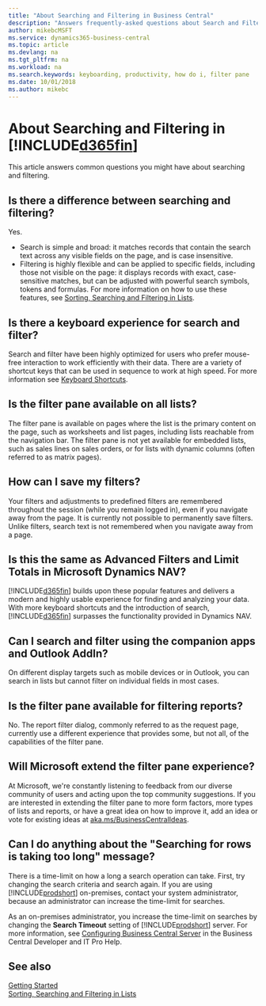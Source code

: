 ```yaml
---
title: "About Searching and Filtering in Business Central"
description: "Answers frequently-asked questions about Search and Filter."
author: mikebcMSFT
ms.service: dynamics365-business-central
ms.topic: article
ms.devlang: na
ms.tgt_pltfrm: na
ms.workload: na
ms.search.keywords: keyboarding, productivity, how do i, filter pane
ms.date: 10/01/2018
ms.author: mikebc
---
```


# About Searching and Filtering in [!INCLUDE[d365fin](includes/d365fin_md.md)]
This article answers common questions you might have about searching and filtering.

## Is there a difference between searching and filtering?
Yes.
- Search is simple and broad: it matches records that contain the search text across any visible fields on the page, and is case insensitive.
- Filtering is highly flexible and can be applied to specific fields, including those not visible on the page: it displays records with exact, case-sensitive matches, but can be adjusted with powerful search symbols, tokens and formulas. For more information on how to use these features, see [Sorting, Searching and Filtering in Lists](ui-enter-criteria-filters.md).

## Is there a keyboard experience for search and filter?
Search and filter have been highly optimized for users who prefer mouse-free interaction to work efficiently with their data. There are a variety of shortcut keys that can be used in sequence to work at high speed. For more information see [Keyboard Shortcuts](keyboard-shortcuts.md#KeyboardFilter).

## Is the filter pane available on all lists?
The filter pane is available on pages where the list is the primary content on the page, such as worksheets and list pages, including lists reachable from the navigation bar. The filter pane is not yet available for embedded lists, such as sales lines on sales orders, or for lists with dynamic columns (often referred to as matrix pages). 

## How can I save my filters?

Your filters and adjustments to predefined filters are remembered throughout the session (while you remain logged in), even if you navigate away from the page. It is currently not possible to permanently save filters. Unlike filters, search text is not remembered when you navigate away from a page.

## Is this the same as Advanced Filters and Limit Totals in Microsoft Dynamics NAV?
[!INCLUDE[d365fin](includes/d365fin_md.md)] builds upon these popular features and delivers a modern and highly usable experience for finding and analyzing your data. With more keyboard shortcuts and the introduction of search, [!INCLUDE[d365fin](includes/d365fin_md.md)] surpasses the functionality provided in Dynamics NAV.

## Can I search and filter using the companion apps and Outlook AddIn?
On different display targets such as mobile devices or in Outlook, you can search in lists but cannot filter on individual fields in most cases.

## Is the filter pane available for filtering reports?
No. The report filter dialog, commonly referred to as the request page, currently use a different experience that provides some, but not all, of the capabilities of the filter pane.

## Will Microsoft extend the filter pane experience?
At Microsoft, we're constantly listening to feedback from our diverse community of users and acting upon the top community suggestions. If you are interested in extending the filter pane to more form factors, more types of lists and reports, or have a great idea on how to improve it, add an idea or vote for existing ideas at [aka.ms/BusinessCentralIdeas](https://aka.ms/businesscentralideas).

## Can I do anything about the "Searching for rows is taking too long" message?

There is a time-limit on how a long a search operation can take. First, try changing the search criteria and search again. If you are using [!INCLUDE[prodshort](includes/prodshort.md)] on-premises, contact your system administrator, because an administrator can increase the time-limit for searches.

As an on-premises administrator, you increase the time-limit on searches by changing the **Search Timeout** setting of [!INCLUDE[prodshort](includes/prodshort.md)] server. For more information, see [Configuring Business Central Server](https://docs.microsoft.com/en-us/dynamics365/business-central/dev-itpro/administration/configure-server-instance?#Database) in the Business Central Developer and IT Pro Help.

## See also
[Getting Started](product-get-started.md)  
[Sorting, Searching and Filtering in Lists](ui-enter-criteria-filters.md)

